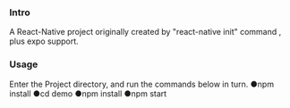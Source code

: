 
### Intro
A React-Native project originally created by "react-native init" command , plus expo support.

### Usage
Enter the Project directory, and run the commands below in turn.
●npm install
●cd demo
●npm install
●npm start
